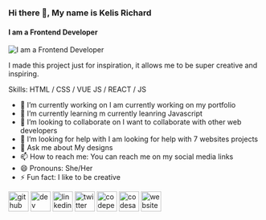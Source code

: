 ### Hi there 👋, My name is Kelis Richard
#### I am a Frontend Developer
![I am a Frontend Developer](https://arturssmirnovs.github.io/github-profile-readme-generator/images/banner.png)

I made this project just for inspiration, it allows me to be super creative and inspiring.

Skills:  HTML / CSS / VUE JS / REACT / JS 

- 🔭 I’m currently working on I am currently working on my portfolio 
- 🌱 I’m currently learning m currently leanring Javascript 
- 👯 I’m looking to collaborate on I want to collaborate with other web developers 
- 🤔 I’m looking for help with I am looking for help with 7 websites projects 
- 💬 Ask me about My designs 
- 📫 How to reach me: You can reach me on my social media links 
- 😄 Pronouns: She/Her 
- ⚡ Fun fact: I like to be creative 


[<img src='https://cdn.jsdelivr.net/npm/simple-icons@3.0.1/icons/github.svg' alt='github' height='40'>](https://github.com/https://github.com/kelismor)  [<img src='https://cdn.jsdelivr.net/npm/simple-icons@3.0.1/icons/dev-dot-to.svg' alt='dev' height='40'>](https://dev.to/https://dev.to/kelismor)  [<img src='https://cdn.jsdelivr.net/npm/simple-icons@3.0.1/icons/linkedin.svg' alt='linkedin' height='40'>](https://www.linkedin.com/in/https://www.linkedin.com/in/kelisrichard//)  [<img src='https://cdn.jsdelivr.net/npm/simple-icons@3.0.1/icons/twitter.svg' alt='twitter' height='40'>](https://twitter.com/https://twitter.com/kelis_richard)  [<img src='https://cdn.jsdelivr.net/npm/simple-icons@3.0.1/icons/codepen.svg' alt='codepen' height='40'>](https://codepen.io/https://codepen.io/kelismor)  [<img src='https://cdn.jsdelivr.net/npm/simple-icons@3.0.1/icons/codesandbox.svg' alt='codesandbox' height='40'>](https://codesandbox.io/u/https://codesandbox.io/u/kelismor)  [<img src='https://cdn.jsdelivr.net/npm/simple-icons@3.0.1/icons/icloud.svg' alt='website' height='40'>](www.kelisrichard.com)  
